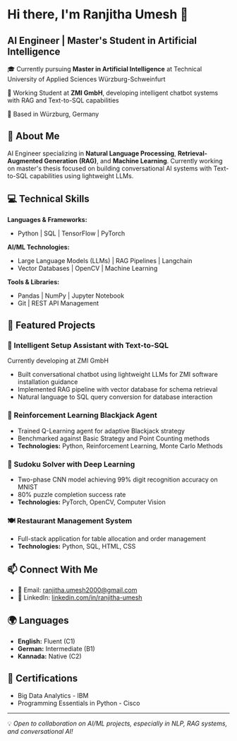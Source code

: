 # Hi there, I'm Ranjitha Umesh 👋

## AI Engineer | Master's Student in Artificial Intelligence

🎓 Currently pursuing **Master in Artificial Intelligence** at Technical University of Applied Sciences Würzburg-Schweinfurt

💼 Working Student at **ZMI GmbH**, developing intelligent chatbot systems with RAG and Text-to-SQL capabilities

📍 Based in Würzburg, Germany

## 🔬 About Me

AI Engineer specializing in **Natural Language Processing**, **Retrieval-Augmented Generation (RAG)**, and **Machine Learning**. Currently working on master's thesis focused on building conversational AI systems with Text-to-SQL capabilities using lightweight LLMs.

## 💻 Technical Skills

**Languages & Frameworks:**
- Python | SQL | TensorFlow | PyTorch
  
**AI/ML Technologies:**
- Large Language Models (LLMs) | RAG Pipelines | Langchain
- Vector Databases | OpenCV | Machine Learning

**Tools & Libraries:**
- Pandas | NumPy | Jupyter Notebook
- Git | REST API Management

## 🚀 Featured Projects

### 🤖 Intelligent Setup Assistant with Text-to-SQL
Currently developing at ZMI GmbH
- Built conversational chatbot using lightweight LLMs for ZMI software installation guidance
- Implemented RAG pipeline with vector database for schema retrieval
- Natural language to SQL query conversion for database interaction

### 🎲 Reinforcement Learning Blackjack Agent
- Trained Q-Learning agent for adaptive Blackjack strategy
- Benchmarked against Basic Strategy and Point Counting methods
- **Technologies:** Python, Reinforcement Learning, Monte Carlo Methods

### 🧩 Sudoku Solver with Deep Learning
- Two-phase CNN model achieving 99% digit recognition accuracy on MNIST
- 80% puzzle completion success rate
- **Technologies:** PyTorch, OpenCV, Computer Vision

### 🍽️ Restaurant Management System
- Full-stack application for table allocation and order management
- **Technologies:** Python, SQL, HTML, CSS

## 📫 Connect With Me

- 📧 Email: ranjitha.umesh2000@gmail.com
- 💼 LinkedIn: [linkedin.com/in/ranjitha-umesh](https://linkedin.com/in/ranjitha-umesh)

## 🌍 Languages

- **English:** Fluent (C1)
- **German:** Intermediate (B1)
- **Kannada:** Native (C2)

## 📜 Certifications

- Big Data Analytics - IBM
- Programming Essentials in Python - Cisco

***

💡 *Open to collaboration on AI/ML projects, especially in NLP, RAG systems, and conversational AI!*
